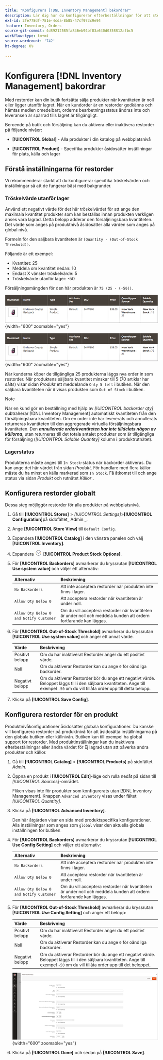 ```yaml
---
title: "Konfigurera [!DNL Inventory Management] bakordrar"
description: Lär dig hur du konfigurerar efterbeställningar för att stödja försäljning av färdiga produkter.
exl-id: 2fe778df-781e-4cda-8b85-47cf973c9e94
feature: Inventory, Orders
source-git-commit: 4d89212585fa846eb94bf83a640d0358812afbc5
workflow-type: tm+mt
source-wordcount: '742'
ht-degree: 0%

---
```


# Konfigurera [!DNL Inventory Management] bakordrar

Med restorder kan din butik fortsätta sälja produkter när kvantiteten är noll eller ligger utanför lagret. När en kundorder är en restorder godkänns och hämtas medlen omedelbart, orderns bearbetningsstatus ändras inte och leveransen är spärrad tills lagret är tillgängligt.

Beroende på butik och försäljning kan du aktivera eller inaktivera restorder på följande nivåer:

- **[!UICONTROL Global]** - Alla produkter i din katalog på webbplatsnivå

- **[!UICONTROL Product]** - Specifika produkter åsidosätter inställningar för plats, källa och lager

## Förstå inställningarna för restorder

Vi rekommenderar starkt att du konfigurerar specifika tröskelvärden och inställningar så att de fungerar bäst med bakgrunder.

### Tröskelvärde utanför lager

Använd ett negativt värde för det här tröskelvärdet för att ange den maximala kvantitet produkter som kan beställas innan produkten verkligen anses vara lagrad. Detta belopp adderar den försäljningsbara kvantiteten. Det värde som anges på produktnivå åsidosätter alla värden som anges på global nivå.

Formeln för den säljbara kvantiteten är `(Quantity - (Out-of-Stock Threshold))`.

Följande är ett exempel:

- Kvantitet: 25
- Meddela om kvantitet nedan: 10
- Endast X vänster tröskelvärde: 5
- Tröskelvärde utanför lager: -50

Försäljningsmängden för den här produkten är `75 (25 - (-50))`.

![Exempel på säljbar kvantitet före restorder aktiverat](assets/inventory-backorders-before.png){width="600" zoomable="yes"}

![Exempel på säljbar kvantitet efter att restorder har aktiverats](assets/inventory-backorders-after.png){width="600" zoomable="yes"}

När kunderna köper de tillgängliga 25 produkterna läggs nya order in som restorder. När produktens säljbara kvantitet minskar till 5 (70 artiklar har sålts) visar sidan _Produkt_ ett meddelande `Only 5 left` i butiken. När den säljbara kvantiteten når `0` visas produkten som `Out of Stock` i butiken.

>[!NOTE]
>
>När en kund gör en beställning med hjälp av _[!UICONTROL backorder qty]_&#x200B;subtraherar [!DNL Inventory Management] automatiskt kvantiteten från den försäljningsbara kvantiteten. Om en order inte har levererats och annullerats returneras kvantiteten till den aggregerade virtuella försäljningsbara kvantiteten. Den **_annullerade orderkvantiteten har inte tilldelats någon av källorna_**, utan returneras till det totala antalet produkter som är tillgängliga för försäljning (_[!UICONTROL Salable Quantity]_ kolumn i produktrutnätet).

<!--### Notify for Quantity Below JIRA MDVA-8099 MDVA-33783

The _Notify for Quantity Below_ configuration option is configurable at the global, source, and product levels. When it is enabled, the system sends an email notification when the product quantity reaches a level at or below the configured value. For this example, a notification is triggered when the product has a quantity of 10 or less. When backorders are enabled, _Notify for Quantity Below_ is determined by the Salable Quantity (`Salable Quantity = Quantity - (Out-of-Stock Threshold)`). -->

### Lagerstatus

Produkterna måste anges till `In Stock`-status när backorder aktiveras. Du kan ange det här värdet från sidan _Produkt_. För handlare med flera källor måste du ha minst en källa markerad som `In Stock`. Få åtkomst till och ange status via sidan _Produkt_ och rutnätet _Källor_ .

## Konfigurera restorder globalt

Dessa steg möjliggör restorder för alla produkter på webbplatsnivå.

1. Gå till **[!UICONTROL Stores]** > _[!UICONTROL Settings]_>**[!UICONTROL Configuration]**&#x200B;på sidofältet_ Admin _.

1. Ange **[!UICONTROL Store View]** till `Default Config`.

1. Expandera **[!UICONTROL Catalog]** i den vänstra panelen och välj **[!UICONTROL Inventory]**.

1. Expandera ![Expansionsväljaren](../assets/icon-display-expand.png) **[!UICONTROL Product Stock Options]**.

1. För **[!UICONTROL Backorders]** avmarkerar du kryssrutan **[!UICONTROL Use system value]** och väljer ett alternativ:

   | Alternativ | Beskrivning |
   | -- | -- |
   | `No Backorders` | Att inte acceptera restorder när produkten inte finns i lager. |
   | `Allow Qty Below 0` | Att acceptera restorder när kvantiteten är under noll. |
   | `Allow Qty Below 0 and Notify Customer` | Om du vill acceptera restorder när kvantiteten är under noll och meddela kunden att ordern fortfarande kan läggas. |

1. För **[!UICONTROL Out-of-Stock Threshold]** avmarkerar du kryssrutan **[!UICONTROL Use system value]** och anger ett annat värde.

   | Värde | Beskrivning |
   | -- | -- |
   | Positivt belopp | Om du har inaktiverat Restorder anger du ett positivt värde. |
   | Noll | Om du aktiverar Restorder kan du ange `0` för oändliga backorder. |
   | Negativt belopp | Om du aktiverar Restorder bör du ange ett negativt värde. Beloppet läggs till i den säljbara kvantiteten. Ange till exempel `-50` om du vill tillåta order upp till detta belopp. |

1. Klicka på **[!UICONTROL Save Config]**.

## Konfigurera restorder för en produkt

Produktnivåkonfigurationer åsidosätter globala konfigurationer. Du kanske vill konfigurera restorder på produktnivå för att åsidosätta inställningarna på den globala butiken eller källnivån. Butiken kan till exempel ha global support för restorder. Med produktinställningar kan du inaktivera efterbeställningar eller ändra värdet för Ej lagrad utan att påverka andra produkter och källor.

1. Gå till **[!UICONTROL Catalog]** > **[!UICONTROL Products]** på sidofältet _Admin_.

1. Öppna en produkt i **[!UICONTROL Edit]**-läge och rulla nedåt på sidan till _[!UICONTROL Sources]_-området.

   Fliken visas inte för produkter som konfigurerats utan [!DNL Inventory Management]. Knappen `Advanced Inventory` visas under fältet _[!UICONTROL Quantity]_.

1. Klicka på **[!UICONTROL Advanced Inventory]**.

   Den här åtgärden visar en sida med produktspecifika konfigurationer. Alla inställningar som anges som `global` visar den aktuella globala inställningen för butiken.

1. För **[!UICONTROL Backorders]** avmarkerar du kryssrutan **[!UICONTROL Use Config Setting]** och väljer ett alternativ:

   | Alternativ | Beskrivning |
   | -- | -- |
   | `No Backorders` | Att inte acceptera restorder när produkten inte finns i lager. |
   | `Allow Qty Below 0` | Att acceptera restorder när kvantiteten är under noll. |
   | `Allow Qty Below 0 and Notify Customer` | Om du vill acceptera restorder när kvantiteten är under noll och meddela kunden att ordern fortfarande kan läggas. |

1. För **[!UICONTROL Out-of-Stock Threshold]** avmarkerar du kryssrutan **[!UICONTROL Use Config Setting]** och anger ett belopp:

   | Värde | Beskrivning |
   | -- | -- |
   | Positivt belopp | Om du har inaktiverat Restorder anger du ett positivt värde. |
   | Noll | Om du aktiverar Restorder kan du ange `0` för oändliga backorder. |
   | Negativt belopp | Om du aktiverar Restorder bör du ange ett negativt värde. Beloppet läggs till i den säljbara kvantiteten. Ange till exempel `-50` om du vill tillåta order upp till det beloppet. |

   ![Avancerat lager konfigurerat för restorder](assets/inventory-backorders-product-settings.png){width="600" zoomable="yes"}

1. Klicka på **[!UICONTROL Done]** och sedan på **[!UICONTROL Save]**.
